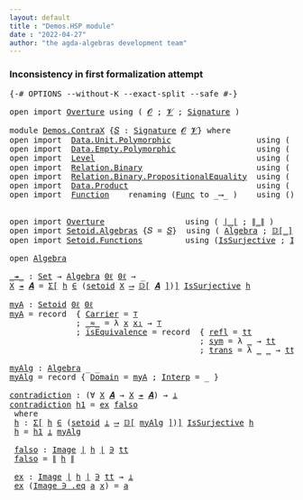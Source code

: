 ```yaml
---
layout: default
title : "Demos.HSP module"
date : "2022-04-27"
author: "the agda-algebras development team"
---
```


### <a id="inconsistency-in-first-formalization-attempt">Inconsistency in first formalization attempt</a>

<pre class="Agda">
<a id="238" class="Symbol">{-#</a> <a id="242" class="Keyword">OPTIONS</a> <a id="250" class="Pragma">--without-K</a> <a id="262" class="Pragma">--exact-split</a> <a id="276" class="Pragma">--safe</a> <a id="283" class="Symbol">#-}</a>

<a id="288" class="Keyword">open</a> <a id="293" class="Keyword">import</a> <a id="300" href="Overture.html" class="Module">Overture</a> <a id="309" class="Keyword">using</a> <a id="315" class="Symbol">(</a> <a id="317" href="Overture.Signatures.html#648" class="Generalizable">𝓞</a> <a id="319" class="Symbol">;</a> <a id="321" href="Overture.Signatures.html#650" class="Generalizable">𝓥</a> <a id="323" class="Symbol">;</a> <a id="325" href="Overture.Signatures.html#3264" class="Function">Signature</a> <a id="335" class="Symbol">)</a>

<a id="338" class="Keyword">module</a> <a id="345" href="Demos.ContraX.html" class="Module">Demos.ContraX</a> <a id="359" class="Symbol">{</a><a id="360" href="Demos.ContraX.html#360" class="Bound">𝑆</a> <a id="362" class="Symbol">:</a> <a id="364" href="Overture.Signatures.html#3264" class="Function">Signature</a> <a id="374" href="Overture.Signatures.html#648" class="Generalizable">𝓞</a> <a id="376" href="Overture.Signatures.html#650" class="Generalizable">𝓥</a><a id="377" class="Symbol">}</a> <a id="379" class="Keyword">where</a>
<a id="385" class="Keyword">open</a> <a id="390" class="Keyword">import</a>  <a id="398" href="Data.Unit.Polymorphic.html" class="Module">Data.Unit.Polymorphic</a>                  <a id="437" class="Keyword">using</a> <a id="443" class="Symbol">(</a> <a id="445" href="Data.Unit.Polymorphic.Base.html#489" class="Function">⊤</a> <a id="447" class="Symbol">;</a> <a id="449" href="Data.Unit.Polymorphic.Base.html#533" class="Function">tt</a> <a id="452" class="Symbol">)</a>
<a id="454" class="Keyword">open</a> <a id="459" class="Keyword">import</a>  <a id="467" href="Data.Empty.Polymorphic.html" class="Module">Data.Empty.Polymorphic</a>                 <a id="506" class="Keyword">using</a> <a id="512" class="Symbol">(</a> <a id="514" href="Data.Empty.Polymorphic.html#340" class="Function">⊥</a> <a id="516" class="Symbol">)</a>
<a id="518" class="Keyword">open</a> <a id="523" class="Keyword">import</a>  <a id="531" href="Level.html" class="Module">Level</a>                                  <a id="570" class="Keyword">using</a> <a id="576" class="Symbol">(</a> <a id="578" href="Level.html#521" class="Function">0ℓ</a> <a id="581" class="Symbol">)</a>
<a id="583" class="Keyword">open</a> <a id="588" class="Keyword">import</a>  <a id="596" href="Relation.Binary.html" class="Module">Relation.Binary</a>                        <a id="635" class="Keyword">using</a> <a id="641" class="Symbol">(</a> <a id="643" href="Relation.Binary.Bundles.html#1095" class="Record">Setoid</a> <a id="650" class="Symbol">)</a>
<a id="652" class="Keyword">open</a> <a id="657" class="Keyword">import</a>  <a id="665" href="Relation.Binary.PropositionalEquality.html" class="Module">Relation.Binary.PropositionalEquality</a>  <a id="704" class="Keyword">using</a> <a id="710" class="Symbol">(</a> <a id="712" href="Relation.Binary.PropositionalEquality.Properties.html#5687" class="Function">setoid</a> <a id="719" class="Symbol">)</a>
<a id="721" class="Keyword">open</a> <a id="726" class="Keyword">import</a>  <a id="734" href="Data.Product.html" class="Module">Data.Product</a>                           <a id="773" class="Keyword">using</a> <a id="779" class="Symbol">(</a> <a id="781" href="Data.Product.Base.html#1244" class="Function">Σ-syntax</a> <a id="790" class="Symbol">)</a>
<a id="792" class="Keyword">open</a> <a id="797" class="Keyword">import</a>  <a id="805" href="Function.html" class="Module">Function</a>    <a id="817" class="Keyword">renaming</a> <a id="826" class="Symbol">(</a><a id="827" href="Function.Bundles.html#2043" class="Record">Func</a> <a id="832" class="Symbol">to</a> <a id="835" class="Record">_⟶_</a> <a id="839" class="Symbol">)</a>    <a id="844" class="Keyword">using</a> <a id="850" class="Symbol">()</a>


<a id="855" class="Keyword">open</a> <a id="860" class="Keyword">import</a> <a id="867" href="Overture.html" class="Module">Overture</a>                 <a id="892" class="Keyword">using</a> <a id="898" class="Symbol">(</a> <a id="900" href="Overture.Basic.html#4325" class="Function Operator">∣_∣</a> <a id="904" class="Symbol">;</a> <a id="906" href="Overture.Basic.html#4363" class="Function Operator">∥_∥</a> <a id="910" class="Symbol">)</a>
<a id="912" class="Keyword">open</a> <a id="917" class="Keyword">import</a> <a id="924" href="Setoid.Algebras.html" class="Module">Setoid.Algebras</a> <a id="940" class="Symbol">{</a><a id="941" class="Argument">𝑆</a> <a id="943" class="Symbol">=</a> <a id="945" href="Demos.ContraX.html#360" class="Bound">𝑆</a><a id="946" class="Symbol">}</a>  <a id="949" class="Keyword">using</a> <a id="955" class="Symbol">(</a> <a id="957" href="Setoid.Algebras.Basic.html#2709" class="Record">Algebra</a> <a id="965" class="Symbol">;</a> <a id="967" href="Setoid.Algebras.Basic.html#3398" class="Function Operator">𝔻[_]</a> <a id="972" class="Symbol">)</a>
<a id="974" class="Keyword">open</a> <a id="979" class="Keyword">import</a> <a id="986" href="Setoid.Functions.html" class="Module">Setoid.Functions</a>         <a id="1011" class="Keyword">using</a> <a id="1017" class="Symbol">(</a><a id="1018" href="Setoid.Functions.Surjective.html#2116" class="Function">IsSurjective</a> <a id="1031" class="Symbol">;</a> <a id="1033" href="Setoid.Functions.Inverses.html#1811" class="Datatype Operator">Image_∋_</a><a id="1041" class="Symbol">)</a>

<a id="1044" class="Keyword">open</a> <a id="1049" href="Setoid.Algebras.Basic.html#2709" class="Module">Algebra</a>

<a id="_↠_"></a><a id="1058" href="Demos.ContraX.html#1058" class="Function Operator">_↠_</a> <a id="1062" class="Symbol">:</a> <a id="1064" href="Agda.Primitive.html#388" class="Primitive">Set</a> <a id="1068" class="Symbol">→</a> <a id="1070" href="Setoid.Algebras.Basic.html#2709" class="Record">Algebra</a> <a id="1078" href="Level.html#521" class="Function">0ℓ</a> <a id="1081" href="Level.html#521" class="Function">0ℓ</a> <a id="1084" class="Symbol">→</a> <a id="1086" class="Symbol">_</a>
<a id="1088" href="Demos.ContraX.html#1088" class="Bound">X</a> <a id="1090" href="Demos.ContraX.html#1058" class="Function Operator">↠</a> <a id="1092" href="Demos.ContraX.html#1092" class="Bound">𝑨</a> <a id="1094" class="Symbol">=</a> <a id="1096" href="Data.Product.Base.html#1244" class="Function">Σ[</a> <a id="1099" href="Demos.ContraX.html#1099" class="Bound">h</a> <a id="1101" href="Data.Product.Base.html#1244" class="Function">∈</a> <a id="1103" class="Symbol">(</a><a id="1104" href="Relation.Binary.PropositionalEquality.Properties.html#5687" class="Function">setoid</a> <a id="1111" href="Demos.ContraX.html#1088" class="Bound">X</a> <a id="1113" href="Demos.ContraX.html#835" class="Record Operator">⟶</a> <a id="1115" href="Setoid.Algebras.Basic.html#3398" class="Function Operator">𝔻[</a> <a id="1118" href="Demos.ContraX.html#1092" class="Bound">𝑨</a> <a id="1120" href="Setoid.Algebras.Basic.html#3398" class="Function Operator">]</a><a id="1121" class="Symbol">)</a><a id="1122" href="Data.Product.Base.html#1244" class="Function">]</a> <a id="1124" href="Setoid.Functions.Surjective.html#2116" class="Function">IsSurjective</a> <a id="1137" href="Demos.ContraX.html#1099" class="Bound">h</a>

<a id="myA"></a><a id="1140" href="Demos.ContraX.html#1140" class="Function">myA</a> <a id="1144" class="Symbol">:</a> <a id="1146" href="Relation.Binary.Bundles.html#1095" class="Record">Setoid</a> <a id="1153" href="Level.html#521" class="Function">0ℓ</a> <a id="1156" href="Level.html#521" class="Function">0ℓ</a>
<a id="1159" href="Demos.ContraX.html#1140" class="Function">myA</a> <a id="1163" class="Symbol">=</a> <a id="1165" class="Keyword">record</a>  <a id="1173" class="Symbol">{</a> <a id="1175" href="Relation.Binary.Bundles.html#1158" class="Field">Carrier</a> <a id="1183" class="Symbol">=</a> <a id="1185" href="Data.Unit.Polymorphic.Base.html#489" class="Function">⊤</a>
              <a id="1201" class="Symbol">;</a> <a id="1203" href="Relation.Binary.Bundles.html#1184" class="Field Operator">_≈_</a> <a id="1207" class="Symbol">=</a> <a id="1209" class="Symbol">λ</a> <a id="1211" href="Demos.ContraX.html#1211" class="Bound">x</a> <a id="1213" href="Demos.ContraX.html#1213" class="Bound">x₁</a> <a id="1216" class="Symbol">→</a> <a id="1218" href="Data.Unit.Polymorphic.Base.html#489" class="Function">⊤</a>
              <a id="1234" class="Symbol">;</a> <a id="1236" href="Relation.Binary.Bundles.html#1218" class="Field">isEquivalence</a> <a id="1250" class="Symbol">=</a> <a id="1252" class="Keyword">record</a>  <a id="1260" class="Symbol">{</a> <a id="1262" href="Relation.Binary.Structures.html#1596" class="Field">refl</a> <a id="1267" class="Symbol">=</a> <a id="1269" href="Data.Unit.Polymorphic.Base.html#533" class="Function">tt</a>
                                        <a id="1312" class="Symbol">;</a> <a id="1314" href="Relation.Binary.Structures.html#1622" class="Field">sym</a> <a id="1318" class="Symbol">=</a> <a id="1320" class="Symbol">λ</a> <a id="1322" href="Demos.ContraX.html#1322" class="Bound">_</a> <a id="1324" class="Symbol">→</a> <a id="1326" href="Data.Unit.Polymorphic.Base.html#533" class="Function">tt</a>
                                        <a id="1369" class="Symbol">;</a> <a id="1371" href="Relation.Binary.Structures.html#1648" class="Field">trans</a> <a id="1377" class="Symbol">=</a> <a id="1379" class="Symbol">λ</a> <a id="1381" href="Demos.ContraX.html#1381" class="Bound">_</a> <a id="1383" href="Demos.ContraX.html#1383" class="Bound">_</a> <a id="1385" class="Symbol">→</a> <a id="1387" href="Data.Unit.Polymorphic.Base.html#533" class="Function">tt</a> <a id="1390" class="Symbol">}</a> <a id="1392" class="Symbol">}</a>

<a id="myAlg"></a><a id="1395" href="Demos.ContraX.html#1395" class="Function">myAlg</a> <a id="1401" class="Symbol">:</a> <a id="1403" href="Setoid.Algebras.Basic.html#2709" class="Record">Algebra</a> <a id="1411" class="Symbol">_</a> <a id="1413" class="Symbol">_</a>
<a id="1415" href="Demos.ContraX.html#1395" class="Function">myAlg</a> <a id="1421" class="Symbol">=</a> <a id="1423" class="Keyword">record</a> <a id="1430" class="Symbol">{</a> <a id="1432" href="Setoid.Algebras.Basic.html#2766" class="Field">Domain</a> <a id="1439" class="Symbol">=</a> <a id="1441" href="Demos.ContraX.html#1140" class="Function">myA</a> <a id="1445" class="Symbol">;</a> <a id="1447" href="Setoid.Algebras.Basic.html#2788" class="Field">Interp</a> <a id="1454" class="Symbol">=</a> <a id="1456" class="Symbol">_</a> <a id="1458" class="Symbol">}</a>

<a id="contradiction"></a><a id="1461" href="Demos.ContraX.html#1461" class="Function">contradiction</a> <a id="1475" class="Symbol">:</a> <a id="1477" class="Symbol">(∀</a> <a id="1480" href="Demos.ContraX.html#1480" class="Bound">X</a> <a id="1482" href="Demos.ContraX.html#1482" class="Bound">𝑨</a> <a id="1484" class="Symbol">→</a> <a id="1486" href="Demos.ContraX.html#1480" class="Bound">X</a> <a id="1488" href="Demos.ContraX.html#1058" class="Function Operator">↠</a> <a id="1490" href="Demos.ContraX.html#1482" class="Bound">𝑨</a><a id="1491" class="Symbol">)</a> <a id="1493" class="Symbol">→</a> <a id="1495" href="Data.Empty.Polymorphic.html#340" class="Function">⊥</a>
<a id="1497" href="Demos.ContraX.html#1461" class="Function">contradiction</a> <a id="1511" href="Demos.ContraX.html#1511" class="Bound">h1</a> <a id="1514" class="Symbol">=</a> <a id="1516" href="Demos.ContraX.html#1644" class="Function">ex</a> <a id="1519" href="Demos.ContraX.html#1602" class="Function">falso</a>
 <a id="1526" class="Keyword">where</a>
 <a id="1533" href="Demos.ContraX.html#1533" class="Function">h</a> <a id="1535" class="Symbol">:</a> <a id="1537" href="Data.Product.Base.html#1244" class="Function">Σ[</a> <a id="1540" href="Demos.ContraX.html#1540" class="Bound">h</a> <a id="1542" href="Data.Product.Base.html#1244" class="Function">∈</a> <a id="1544" class="Symbol">(</a><a id="1545" href="Relation.Binary.PropositionalEquality.Properties.html#5687" class="Function">setoid</a> <a id="1552" href="Data.Empty.Polymorphic.html#340" class="Function">⊥</a> <a id="1554" href="Demos.ContraX.html#835" class="Record Operator">⟶</a> <a id="1556" href="Setoid.Algebras.Basic.html#3398" class="Function Operator">𝔻[</a> <a id="1559" href="Demos.ContraX.html#1395" class="Function">myAlg</a> <a id="1565" href="Setoid.Algebras.Basic.html#3398" class="Function Operator">]</a><a id="1566" class="Symbol">)</a><a id="1567" href="Data.Product.Base.html#1244" class="Function">]</a> <a id="1569" href="Setoid.Functions.Surjective.html#2116" class="Function">IsSurjective</a> <a id="1582" href="Demos.ContraX.html#1540" class="Bound">h</a>
 <a id="1585" href="Demos.ContraX.html#1533" class="Function">h</a> <a id="1587" class="Symbol">=</a> <a id="1589" href="Demos.ContraX.html#1511" class="Bound">h1</a> <a id="1592" href="Data.Empty.Polymorphic.html#340" class="Function">⊥</a> <a id="1594" href="Demos.ContraX.html#1395" class="Function">myAlg</a>

 <a id="1602" href="Demos.ContraX.html#1602" class="Function">falso</a> <a id="1608" class="Symbol">:</a> <a id="1610" href="Setoid.Functions.Inverses.html#1811" class="Datatype Operator">Image</a> <a id="1616" href="Overture.Basic.html#4325" class="Function Operator">∣</a> <a id="1618" href="Demos.ContraX.html#1533" class="Function">h</a> <a id="1620" href="Overture.Basic.html#4325" class="Function Operator">∣</a> <a id="1622" href="Setoid.Functions.Inverses.html#1811" class="Datatype Operator">∋</a> <a id="1624" href="Data.Unit.Polymorphic.Base.html#533" class="Function">tt</a>
 <a id="1628" href="Demos.ContraX.html#1602" class="Function">falso</a> <a id="1634" class="Symbol">=</a> <a id="1636" href="Overture.Basic.html#4363" class="Function Operator">∥</a> <a id="1638" href="Demos.ContraX.html#1533" class="Function">h</a> <a id="1640" href="Overture.Basic.html#4363" class="Function Operator">∥</a>

 <a id="1644" href="Demos.ContraX.html#1644" class="Function">ex</a> <a id="1647" class="Symbol">:</a> <a id="1649" href="Setoid.Functions.Inverses.html#1811" class="Datatype Operator">Image</a> <a id="1655" href="Overture.Basic.html#4325" class="Function Operator">∣</a> <a id="1657" href="Demos.ContraX.html#1533" class="Function">h</a> <a id="1659" href="Overture.Basic.html#4325" class="Function Operator">∣</a> <a id="1661" href="Setoid.Functions.Inverses.html#1811" class="Datatype Operator">∋</a> <a id="1663" href="Data.Unit.Polymorphic.Base.html#533" class="Function">tt</a> <a id="1666" class="Symbol">→</a> <a id="1668" href="Data.Empty.Polymorphic.html#340" class="Function">⊥</a>
 <a id="1671" href="Demos.ContraX.html#1644" class="Function">ex</a> <a id="1674" class="Symbol">(</a><a id="1675" href="Setoid.Functions.Inverses.html#1864" class="InductiveConstructor">Image_∋_.eq</a> <a id="1687" href="Demos.ContraX.html#1687" class="Bound">a</a> <a id="1689" href="Demos.ContraX.html#1689" class="Bound">x</a><a id="1690" class="Symbol">)</a> <a id="1692" class="Symbol">=</a> <a id="1694" href="Demos.ContraX.html#1687" class="Bound">a</a>
</pre>
